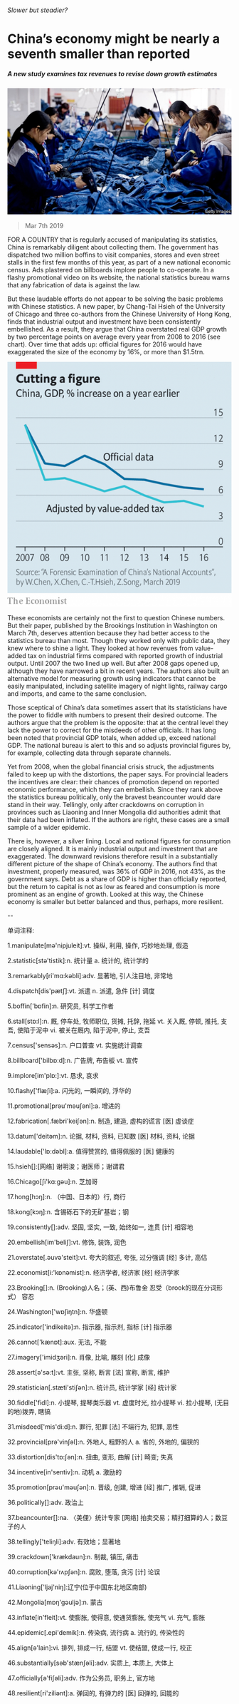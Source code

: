 ###### Slower but steadier?

# China’s economy might be nearly a seventh smaller than reported 

##### A new study examines tax revenues to revise down growth estimates 

![image](images/20190309_fnp503.jpg) 

> Mar 7th 2019 

FOR A COUNTRY that is regularly accused of manipulating its statistics, China is remarkably diligent about collecting them. The government has dispatched two million boffins to visit companies, stores and even street stalls in the first few months of this year, as part of a new national economic census. Ads plastered on billboards implore people to co-operate. In a flashy promotional video on its website, the national statistics bureau warns that any fabrication of data is against the law. 

But these laudable efforts do not appear to be solving the basic problems with Chinese statistics. A new paper, by Chang-Tai Hsieh of the University of Chicago and three co-authors from the Chinese University of Hong Kong, finds that industrial output and investment have been consistently embellished. As a result, they argue that China overstated real GDP growth by two percentage points on average every year from 2008 to 2016 (see chart). Over time that adds up: official figures for 2016 would have exaggerated the size of the economy by 16%, or more than $1.5trn. 

![image](images/20190309_FNC491.png) 

These economists are certainly not the first to question Chinese numbers. But their paper, published by the Brookings Institution in Washington on March 7th, deserves attention because they had better access to the statistics bureau than most. Though they worked only with public data, they knew where to shine a light. They looked at how revenues from value-added tax on industrial firms compared with reported growth of industrial output. Until 2007 the two lined up well. But after 2008 gaps opened up, although they have narrowed a bit in recent years. The authors also built an alternative model for measuring growth using indicators that cannot be easily manipulated, including satellite imagery of night lights, railway cargo and imports, and came to the same conclusion. 

Those sceptical of China’s data sometimes assert that its statisticians have the power to fiddle with numbers to present their desired outcome. The authors argue that the problem is the opposite: that at the central level they lack the power to correct for the misdeeds of other officials. It has long been noted that provincial GDP totals, when added up, exceed national GDP. The national bureau is alert to this and so adjusts provincial figures by, for example, collecting data through separate channels. 

Yet from 2008, when the global financial crisis struck, the adjustments failed to keep up with the distortions, the paper says. For provincial leaders the incentives are clear: their chances of promotion depend on reported economic performance, which they can embellish. Since they rank above the statistics bureau politically, only the bravest beancounter would dare stand in their way. Tellingly, only after crackdowns on corruption in provinces such as Liaoning and Inner Mongolia did authorities admit that their data had been inflated. If the authors are right, these cases are a small sample of a wider epidemic. 

There is, however, a silver lining. Local and national figures for consumption are closely aligned. It is mainly industrial output and investment that are exaggerated. The downward revisions therefore result in a substantially different picture of the shape of China’s economy. The authors find that investment, properly measured, was 36% of GDP in 2016, not 43%, as the government says. Debt as a share of GDP is higher than officially reported, but the return to capital is not as low as feared and consumption is more prominent as an engine of growth. Looked at this way, the Chinese economy is smaller but better balanced and thus, perhaps, more resilient. 

-- 

 单词注释:

1.manipulate[mә'nipjuleit]:vt. 操纵, 利用, 操作, 巧妙地处理, 假造 

2.statistic[stә'tistik]:n. 统计量 a. 统计的, 统计学的 

3.remarkably[ri'mɑ:kәbli]:adv. 显著地, 引人注目地, 非常地 

4.dispatch[dis'pætʃ]:vt. 派遣 n. 派遣, 急件 [计] 调度 

5.boffin['bɒfin]:n. 研究员, 科学工作者 

6.stall[stɒ:l]:n. 厩, 停车处, 牧师职位, 货摊, 托辞, 拖延 vt. 关入厩, 停顿, 推托, 支吾, 使陷于泥中 vi. 被关在厩内, 陷于泥中, 停止, 支吾 

7.census['sensәs]:n. 户口普查 vt. 实施统计调查 

8.billboard['bilbɒ:d]:n. 广告牌, 布告板 vt. 宣传 

9.implore[im'plɒ:]:vt. 恳求, 哀求 

10.flashy['flæʃi]:a. 闪光的, 一瞬间的, 浮华的 

11.promotional[prәu'mәuʃәnl]:a. 增进的 

12.fabrication[.fæbri'keiʃәn]:n. 制造, 建造, 虚构的谎言 [医] 虚谈症 

13.datum['deitәm]:n. 论据, 材料, 资料, 已知数 [医] 材料, 资料, 论据 

14.laudable['lɒ:dәbl]:a. 值得赞赏的, 值得佩服的 [医] 健康的 

15.hsieh[]:[网络] 谢明浚；谢医师；谢谓君 

16.Chicago[ʃi'kɑ:gәu]:n. 芝加哥 

17.hong[hɔŋ]:n. （中国、日本的）行, 商行 

18.kong[kɔŋ]:n. 含锡砾石下的无矿基岩；钢 

19.consistently[]:adv. 坚固, 坚实, 一致, 始终如一, 连贯 [计] 相容地 

20.embellish[im'beliʃ]:vt. 修饰, 装饰, 润色 

21.overstate[.әuvә'steit]:vt. 夸大的叙述, 夸张, 过分强调 [经] 多计, 高估 

22.economist[i:'kɒnәmist]:n. 经济学者, 经济家 [经] 经济学家 

23.Brooking[]:n. (Brooking)人名；(英、西)布鲁金 忍受（brook的现在分词形式） 容忍 

24.Washington['wɒʃiŋtn]:n. 华盛顿 

25.indicator['indikeitә]:n. 指示器, 指示剂, 指标 [计] 指示器 

26.cannot['kænɒt]:aux. 无法, 不能 

27.imagery['imidʒәri]:n. 肖像, 比喻, 雕刻 [化] 成像 

28.assert[ә'sә:t]:vt. 主张, 坚称, 断言 [法] 宣称, 断言, 维护 

29.statistician[.stæti'stiʃәn]:n. 统计员, 统计学家 [经] 统计家 

30.fiddle['fidl]:n. 小提琴, 提琴类乐器 vt. 虚度时光, 拉小提琴 vi. 拉小提琴, (无目的地)拨弄, 瞎搞 

31.misdeed['mis'di:d]:n. 罪行, 犯罪 [法] 不端行为, 犯罪, 恶性 

32.provincial[prә'vinʃәl]:n. 外地人, 粗野的人 a. 省的, 外地的, 偏狭的 

33.distortion[dis'tɒ:ʃәn]:n. 扭曲, 变形, 曲解 [计] 畸变; 失真 

34.incentive[in'sentiv]:n. 动机 a. 激励的 

35.promotion[prәu'mәuʃәn]:n. 晋级, 创建, 增进 [经] 推广, 推销, 促进 

36.politically[]:adv. 政治上 

37.beancounter[]:na. 〈美俚〉统计专家 [网络] 拍卖交易；精打细算的人；数豆子的人 

38.tellingly['teliŋli]:adv. 有效地；显著地 

39.crackdown['krækdaun]:n. 制裁, 镇压, 痛击 

40.corruption[kә'rʌpʃәn]:n. 腐败, 堕落, 贪污 [计] 论误 

41.Liaoning['ljaj'niŋ]:辽宁(位于中国东北地区南部) 

42.Mongolia[mɒŋ'gәuljә]:n. 蒙古 

43.inflate[in'fleit]:vt. 使膨胀, 使得意, 使通货膨胀, 使充气 vi. 充气, 膨胀 

44.epidemic[.epi'demik]:n. 传染病, 流行病 a. 流行的, 传染性的 

45.align[ә'lain]:vi. 排列, 排成一行, 结盟 vt. 使结盟, 使成一行, 校正 

46.substantially[sәb'stænʃәli]:adv. 实质上, 本质上, 大体上 

47.officially[ә'fiʃәli]:adv. 作为公务员, 职务上, 官方地 

48.resilient[ri'ziliәnt]:a. 弹回的, 有弹力的 [医] 回弹的, 回能的 

